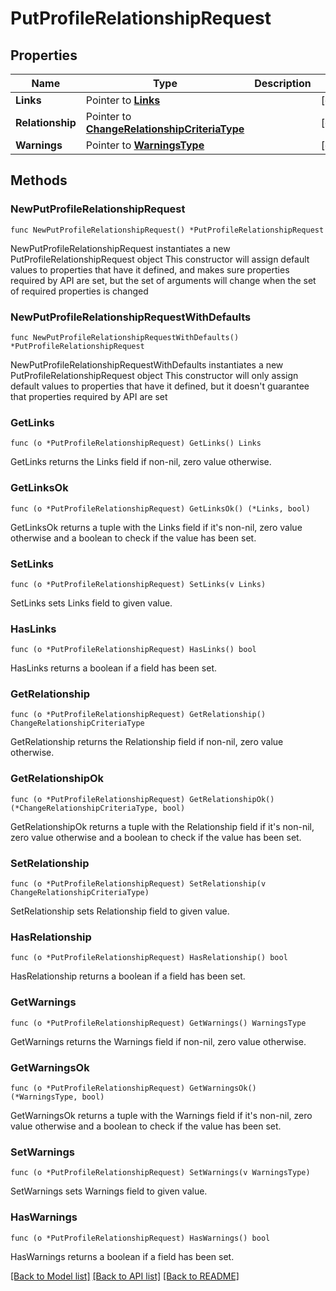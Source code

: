 # PutProfileRelationshipRequest

## Properties

Name | Type | Description | Notes
------------ | ------------- | ------------- | -------------
**Links** | Pointer to [**Links**](Links.md) |  | [optional] 
**Relationship** | Pointer to [**ChangeRelationshipCriteriaType**](ChangeRelationshipCriteriaType.md) |  | [optional] 
**Warnings** | Pointer to [**WarningsType**](WarningsType.md) |  | [optional] 

## Methods

### NewPutProfileRelationshipRequest

`func NewPutProfileRelationshipRequest() *PutProfileRelationshipRequest`

NewPutProfileRelationshipRequest instantiates a new PutProfileRelationshipRequest object
This constructor will assign default values to properties that have it defined,
and makes sure properties required by API are set, but the set of arguments
will change when the set of required properties is changed

### NewPutProfileRelationshipRequestWithDefaults

`func NewPutProfileRelationshipRequestWithDefaults() *PutProfileRelationshipRequest`

NewPutProfileRelationshipRequestWithDefaults instantiates a new PutProfileRelationshipRequest object
This constructor will only assign default values to properties that have it defined,
but it doesn't guarantee that properties required by API are set

### GetLinks

`func (o *PutProfileRelationshipRequest) GetLinks() Links`

GetLinks returns the Links field if non-nil, zero value otherwise.

### GetLinksOk

`func (o *PutProfileRelationshipRequest) GetLinksOk() (*Links, bool)`

GetLinksOk returns a tuple with the Links field if it's non-nil, zero value otherwise
and a boolean to check if the value has been set.

### SetLinks

`func (o *PutProfileRelationshipRequest) SetLinks(v Links)`

SetLinks sets Links field to given value.

### HasLinks

`func (o *PutProfileRelationshipRequest) HasLinks() bool`

HasLinks returns a boolean if a field has been set.

### GetRelationship

`func (o *PutProfileRelationshipRequest) GetRelationship() ChangeRelationshipCriteriaType`

GetRelationship returns the Relationship field if non-nil, zero value otherwise.

### GetRelationshipOk

`func (o *PutProfileRelationshipRequest) GetRelationshipOk() (*ChangeRelationshipCriteriaType, bool)`

GetRelationshipOk returns a tuple with the Relationship field if it's non-nil, zero value otherwise
and a boolean to check if the value has been set.

### SetRelationship

`func (o *PutProfileRelationshipRequest) SetRelationship(v ChangeRelationshipCriteriaType)`

SetRelationship sets Relationship field to given value.

### HasRelationship

`func (o *PutProfileRelationshipRequest) HasRelationship() bool`

HasRelationship returns a boolean if a field has been set.

### GetWarnings

`func (o *PutProfileRelationshipRequest) GetWarnings() WarningsType`

GetWarnings returns the Warnings field if non-nil, zero value otherwise.

### GetWarningsOk

`func (o *PutProfileRelationshipRequest) GetWarningsOk() (*WarningsType, bool)`

GetWarningsOk returns a tuple with the Warnings field if it's non-nil, zero value otherwise
and a boolean to check if the value has been set.

### SetWarnings

`func (o *PutProfileRelationshipRequest) SetWarnings(v WarningsType)`

SetWarnings sets Warnings field to given value.

### HasWarnings

`func (o *PutProfileRelationshipRequest) HasWarnings() bool`

HasWarnings returns a boolean if a field has been set.


[[Back to Model list]](../README.md#documentation-for-models) [[Back to API list]](../README.md#documentation-for-api-endpoints) [[Back to README]](../README.md)


